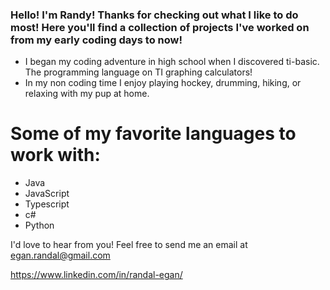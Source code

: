 ### Hello! I'm Randy! Thanks for checking out what I like to do most! Here you'll find a collection of projects I've worked on from my early coding days to now!

- I began my coding adventure in high school when I discovered ti-basic. The programming language on TI graphing calculators!
- In my non coding time I enjoy playing hockey, drumming, hiking, or relaxing with my pup at home.

# Some of my favorite languages to work with:
- Java
- JavaScript
- Typescript
- c#
- Python

I'd love to hear from you! Feel free to send me an email at egan.randal@gmail.com

https://www.linkedin.com/in/randal-egan/
